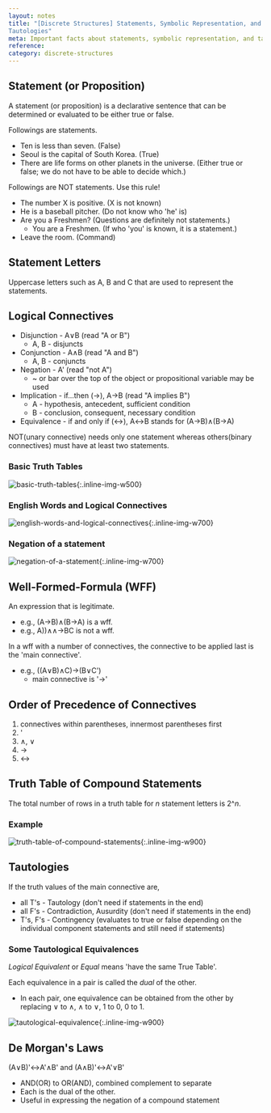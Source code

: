 ```yaml
---
layout: notes
title: "[Discrete Structures] Statements, Symbolic Representation, and
Tautologies" 
meta: Important facts about statements, symbolic representation, and tautologies
reference: 
category: discrete-structures
---
```


## Statement (or Proposition)

A statement (or proposition) is a declarative sentence that can be determined
or evaluated to be either true or false.

Followings are statements.
* Ten is less than seven. (False)
* Seoul is the capital of South Korea. (True)
* There are life forms on other planets in the universe. (Either true or false;
  we do not have to be able to decide which.)

Followings are NOT statements. Use this rule!
* The number X is positive. (X is not known)
* He is a baseball pitcher. (Do not know who 'he' is)
* Are you a Freshmen? (Questions are definitely not statements.)
    * You are a Freshmen. (If who 'you' is known, it is a statement.)
* Leave the room. (Command)


## Statement Letters

Uppercase letters such as A, B and C that are used to represent the statements.


## Logical Connectives

* Disjunction - A∨B (read "A or B")
    - A, B - disjuncts
* Conjunction - A∧B (read "A and B")
    - A, B - conjuncts
* Negation - A' (read "not A")
    - ~ or bar over the top of the object or propositional variable may be used
* Implication - if...then (→), A→B (read "A implies B")
    - A - hypothesis, antecedent, sufficient condition
    - B - conclusion, consequent, necessary condition
* Equivalence - if and only if (↔), A↔B stands for (A→B)∧(B→A) 

NOT(unary connective) needs only one statement whereas others(binary connectives)
must have at least two statements.

### Basic Truth Tables

![basic-truth-tables]({{site.baseurl}}/img/discrete-structures/basic-truth-tables.jpg){:.inline-img-w500}

### English Words and Logical Connectives

![english-words-and-logical-connectives]({{site.baseurl}}/img/discrete-structures/english-words-and-logical-connectives.jpg){:.inline-img-w700}

### Negation of a statement

![negation-of-a-statement]({{site.baseurl}}/img/discrete-structures/negation-of-a-statement.jpg){:.inline-img-w700}


## Well-Formed-Formula (WFF)

An expression that is legitimate.
* e.g., (A→B)∧(B→A) is a wff.
* e.g., A))∧∧→BC is not a wff.

In a wff with a number of connectives, the connective to be applied last is the
'main connective'.
* e.g., ((A∨B)∧C)→(B∨C')
    - main connective is '→'


## Order of Precedence of Connectives

1. connectives within parentheses, innermost parentheses first
2. '
3. ∧, ∨
4. →
5. ↔


## Truth Table of Compound Statements

The total number of rows in a truth table for *n* statement letters is 2^*n*.

### Example

![truth-table-of-compound-statements]({{site.baseurl}}/img/discrete-structures/truth-table-of-compound-statements.jpg){:.inline-img-w900}


## Tautologies

If the truth values of the main connective are,
* all T's - Tautology (don't need if statements in the end)
* all F's - Contradiction, Ausurdity (don't need if statements in the end)
* T's, F's - Contingency (evaluates to true or false depending on the
  individual component statements and still need if statements) 

### Some Tautological Equivalences

*Logical Equivalent* or *Equal* means 'have the same True Table'.

Each equivalence in a pair is called the *dual* of the other.
* In each pair, one equivalence can be obtained from the other by replacing 
∨ to ∧, ∧ to ∨, 1 to 0, 0 to 1.

![tautological-equivalence]({{site.baseurl}}/img/discrete-structures/tautological-equivalence.jpg){:.inline-img-w900}


## De Morgan's Laws

(A∨B)'↔A'∧B' and (A∧B)'↔A'∨B'

* AND(OR) to OR(AND), combined complement to separate
* Each is the dual of the other.
* Useful in expressing the negation of a compound statement



